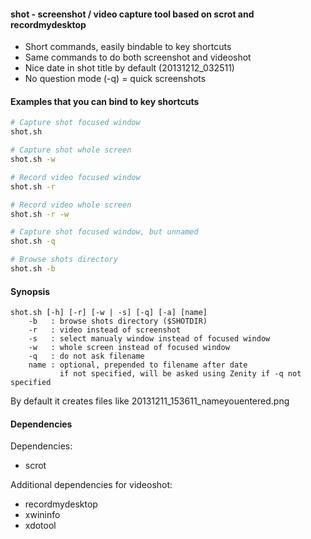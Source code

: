 #### shot - screenshot / video capture tool based on scrot and recordmydesktop

* Short commands, easily bindable to key shortcuts
* Same commands to do both screenshot and videoshot
* Nice date in shot title by default (20131212_032511)
* No question mode (-q) = quick screenshots

#### Examples that you can bind to key shortcuts

```bash
# Capture shot focused window
shot.sh
```

```bash
# Capture shot whole screen
shot.sh -w
```

```bash
# Record video focused window
shot.sh -r
```

```bash
# Record video whole screen
shot.sh -r -w
```

```bash
# Capture shot focused window, but unnamed
shot.sh -q
```

```bash
# Browse shots directory
shot.sh -b
```

#### Synopsis

```
shot.sh [-h] [-r] [-w | -s] [-q] [-a] [name]
    -b   : browse shots directory ($SHOTDIR)
    -r   : video instead of screenshot
    -s   : select manualy window instead of focused window
    -w   : whole screen instead of focused window
    -q   : do not ask filename
    name : optional, prepended to filename after date
           if not specified, will be asked using Zenity if -q not specified
```

By default it creates files like 20131211_153611_nameyouentered.png

#### Dependencies

Dependencies:
* scrot

Additional dependencies for videoshot:
* recordmydesktop
* xwininfo
* xdotool
